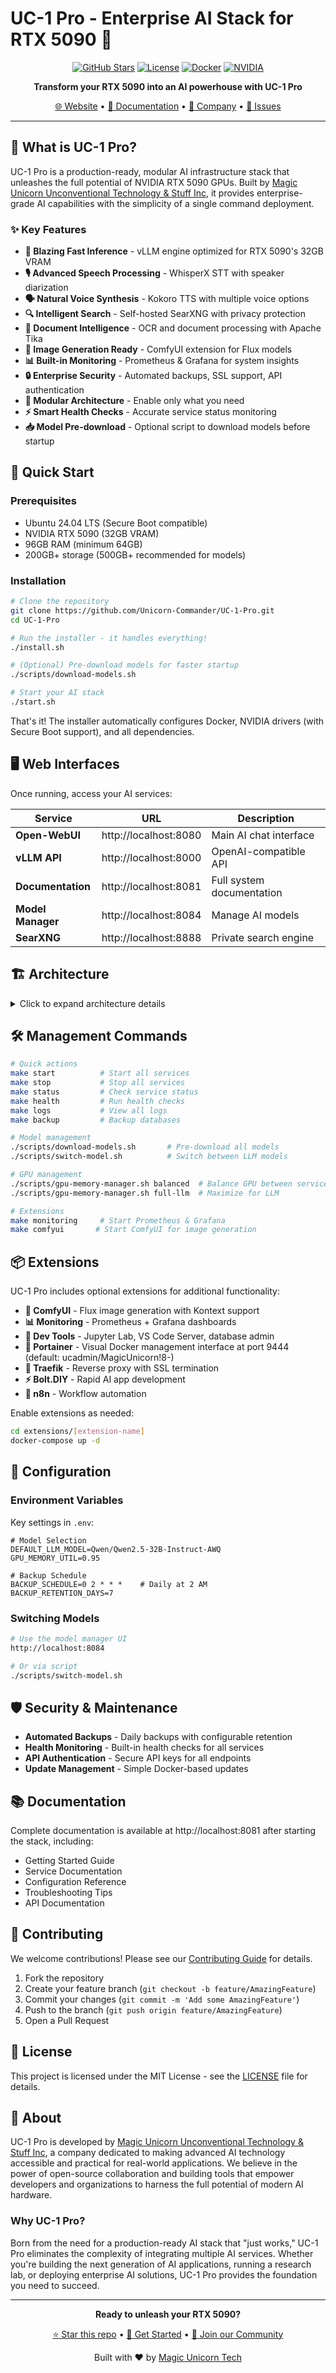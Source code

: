 # UC-1 Pro - Enterprise AI Stack for RTX 5090 🚀

<div align="center">

[![GitHub Stars](https://img.shields.io/github/stars/Unicorn-Commander/UC-1-Pro?style=for-the-badge)](https://github.com/Unicorn-Commander/UC-1-Pro/stargazers)
[![License](https://img.shields.io/github/license/Unicorn-Commander/UC-1-Pro?style=for-the-badge)](LICENSE)
[![Docker](https://img.shields.io/badge/Docker-Ready-blue?style=for-the-badge&logo=docker)](https://www.docker.com/)
[![NVIDIA](https://img.shields.io/badge/RTX_5090-Optimized-76B900?style=for-the-badge&logo=nvidia)](https://www.nvidia.com/)

**Transform your RTX 5090 into an AI powerhouse with UC-1 Pro**

[🌐 Website](https://unicorncommander.com) • [📖 Documentation](http://localhost:8081) • [🏢 Company](https://magicunicorn.tech) • [🐛 Issues](https://github.com/Unicorn-Commander/UC-1-Pro/issues)

</div>

---

## 🎯 What is UC-1 Pro?

UC-1 Pro is a production-ready, modular AI infrastructure stack that unleashes the full potential of NVIDIA RTX 5090 GPUs. Built by [Magic Unicorn Unconventional Technology & Stuff Inc](https://magicunicorn.tech), it provides enterprise-grade AI capabilities with the simplicity of a single command deployment.

### ✨ Key Features

- **🚀 Blazing Fast Inference** - vLLM engine optimized for RTX 5090's 32GB VRAM
- **🎙️ Advanced Speech Processing** - WhisperX STT with speaker diarization
- **🗣️ Natural Voice Synthesis** - Kokoro TTS with multiple voice options
- **🔍 Intelligent Search** - Self-hosted SearXNG with privacy protection
- **📄 Document Intelligence** - OCR and document processing with Apache Tika
- **🎨 Image Generation Ready** - ComfyUI extension for Flux models
- **📊 Built-in Monitoring** - Prometheus & Grafana for system insights
- **🔒 Enterprise Security** - Automated backups, SSL support, API authentication
- **🧩 Modular Architecture** - Enable only what you need
- **⚡ Smart Health Checks** - Accurate service status monitoring
- **📥 Model Pre-download** - Optional script to download models before startup

## 🚀 Quick Start

### Prerequisites

- Ubuntu 24.04 LTS (Secure Boot compatible)
- NVIDIA RTX 5090 (32GB VRAM)
- 96GB RAM (minimum 64GB)
- 200GB+ storage (500GB+ recommended for models)

### Installation

```bash
# Clone the repository
git clone https://github.com/Unicorn-Commander/UC-1-Pro.git
cd UC-1-Pro

# Run the installer - it handles everything!
./install.sh

# (Optional) Pre-download models for faster startup
./scripts/download-models.sh

# Start your AI stack
./start.sh
```

That's it! The installer automatically configures Docker, NVIDIA drivers (with Secure Boot support), and all dependencies.

## 🖥️ Web Interfaces

Once running, access your AI services:

| Service | URL | Description |
|---------|-----|-------------|
| **Open-WebUI** | http://localhost:8080 | Main AI chat interface |
| **vLLM API** | http://localhost:8000 | OpenAI-compatible API |
| **Documentation** | http://localhost:8081 | Full system documentation |
| **Model Manager** | http://localhost:8084 | Manage AI models |
| **SearXNG** | http://localhost:8888 | Private search engine |

## 🏗️ Architecture

<details>
<summary>Click to expand architecture details</summary>

UC-1 Pro uses a microservices architecture optimized for different hardware components:

### GPU Services (RTX 5090)
- **vLLM** - High-performance LLM inference engine
- **ComfyUI** (Extension) - Flux image generation

### CPU/Intel iGPU Services
- **WhisperX** - Speech-to-text processing
- **Kokoro TTS** - Text-to-speech synthesis
- **Embeddings** - Text vectorization
- **Reranker** - Search result optimization

### Data Layer
- **PostgreSQL** - Relational data & metadata
- **Redis** - High-speed caching & queuing
- **Qdrant** - Vector database for RAG

</details>

## 🛠️ Management Commands

```bash
# Quick actions
make start          # Start all services
make stop           # Stop all services
make status         # Check service status
make health         # Run health checks
make logs           # View all logs
make backup         # Backup databases

# Model management
./scripts/download-models.sh       # Pre-download all models
./scripts/switch-model.sh          # Switch between LLM models

# GPU management
./scripts/gpu-memory-manager.sh balanced  # Balance GPU between services
./scripts/gpu-memory-manager.sh full-llm  # Maximize for LLM

# Extensions
make monitoring     # Start Prometheus & Grafana
make comfyui       # Start ComfyUI for image generation
```

## 📦 Extensions

UC-1 Pro includes optional extensions for additional functionality:

- **🎨 ComfyUI** - Flux image generation with Kontext support
- **📊 Monitoring** - Prometheus + Grafana dashboards
- **🔧 Dev Tools** - Jupyter Lab, VS Code Server, database admin
- **🐳 Portainer** - Visual Docker management interface at port 9444 (default: ucadmin/MagicUnicorn!8-)
- **🔀 Traefik** - Reverse proxy with SSL termination
- **⚡ Bolt.DIY** - Rapid AI app development
- **🔄 n8n** - Workflow automation

Enable extensions as needed:
```bash
cd extensions/[extension-name]
docker-compose up -d
```

## 🔧 Configuration

### Environment Variables

Key settings in `.env`:

```env
# Model Selection
DEFAULT_LLM_MODEL=Qwen/Qwen2.5-32B-Instruct-AWQ
GPU_MEMORY_UTIL=0.95

# Backup Schedule
BACKUP_SCHEDULE=0 2 * * *    # Daily at 2 AM
BACKUP_RETENTION_DAYS=7
```

### Switching Models

```bash
# Use the model manager UI
http://localhost:8084

# Or via script
./scripts/switch-model.sh
```

## 🛡️ Security & Maintenance

- **Automated Backups** - Daily backups with configurable retention
- **Health Monitoring** - Built-in health checks for all services
- **API Authentication** - Secure API keys for all endpoints
- **Update Management** - Simple Docker-based updates

## 📚 Documentation

Complete documentation is available at http://localhost:8081 after starting the stack, including:

- Getting Started Guide
- Service Documentation
- Configuration Reference
- Troubleshooting Tips
- API Documentation

## 🤝 Contributing

We welcome contributions! Please see our [Contributing Guide](CONTRIBUTING.md) for details.

1. Fork the repository
2. Create your feature branch (`git checkout -b feature/AmazingFeature`)
3. Commit your changes (`git commit -m 'Add some AmazingFeature'`)
4. Push to the branch (`git push origin feature/AmazingFeature`)
5. Open a Pull Request

## 📄 License

This project is licensed under the MIT License - see the [LICENSE](LICENSE) file for details.

## 🏢 About

UC-1 Pro is developed by [Magic Unicorn Unconventional Technology & Stuff Inc](https://magicunicorn.tech), a company dedicated to making advanced AI technology accessible and practical for real-world applications. We believe in the power of open-source collaboration and building tools that empower developers and organizations to harness the full potential of modern AI hardware.

### Why UC-1 Pro?

Born from the need for a production-ready AI stack that "just works," UC-1 Pro eliminates the complexity of integrating multiple AI services. Whether you're building the next generation of AI applications, running a research lab, or deploying enterprise AI solutions, UC-1 Pro provides the foundation you need to succeed.

---

<div align="center">

**Ready to unleash your RTX 5090?**

[⭐ Star this repo](https://github.com/Unicorn-Commander/UC-1-Pro) • [🚀 Get Started](#-quick-start) • [💬 Join our Community](https://github.com/Unicorn-Commander/UC-1-Pro/discussions)

Built with ❤️ by [Magic Unicorn Tech](https://magicunicorn.tech)

</div>